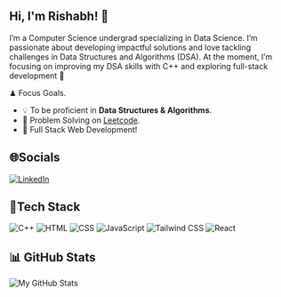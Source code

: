 ## Hi, I'm Rishabh! 👋

I’m a Computer Science undergrad specializing in Data Science. I’m passionate about developing impactful solutions and love tackling challenges in Data Structures and Algorithms (DSA). At the moment, I’m focusing on improving my DSA skills with C++ and exploring full-stack development 🚀

♟ Focus Goals.
- 💡 To be proficient in **Data Structures & Algorithms**.
- 🌱 Problem Solving on [Leetcode](https://leetcode.com/u/Rishabh-Nema/).
- 💬 Full Stack Web Development!

## 🌐Socials
[![LinkedIn](https://img.shields.io/badge/LinkedIn-0A66C2?style=for-the-badge&logo=linkedin&logoColor=white)](https://www.linkedin.com/in/rishabhnema21)

## 🚀Tech Stack
![C++](https://img.shields.io/badge/C++-00599C?style=for-the-badge&logo=cplusplus&logoColor=white)
![HTML](https://img.shields.io/badge/HTML5-E34F26?style=for-the-badge&logo=html5&logoColor=white)
![CSS](https://img.shields.io/badge/CSS3-1572B6?style=for-the-badge&logo=css3&logoColor=white)
![JavaScript](https://img.shields.io/badge/JavaScript-F7DF1E?style=for-the-badge&logo=javascript&logoColor=black)
![Tailwind CSS](https://img.shields.io/badge/Tailwind_CSS-38B2AC?style=for-the-badge&logo=tailwind-css&logoColor=white)
![React](https://img.shields.io/badge/React-61DAFB?style=for-the-badge&logo=react&logoColor=white&color=333333)


## 📊 GitHub Stats

![My GitHub Stats](https://github-readme-stats.vercel.app/api?username=rishabhnema21&show_icons=true&hide_title=true&count_private=true&hide=prs&theme=radical)


<!--
**rishabhnema21/rishabhnema21** is a ✨ _special_ ✨ repository because its `README.md` (this file) appears on your GitHub profile.

Here are some ideas to get you started:

- 🔭 I’m currently working on ...
- 🌱 I’m currently learning ...
- 👯 I’m looking to collaborate on ...
- 🤔 I’m looking for help with ...
- 💬 Ask me about ...
- 📫 How to reach me: ...
- 😄 Pronouns: ...
- ⚡ Fun fact: ...
-->
